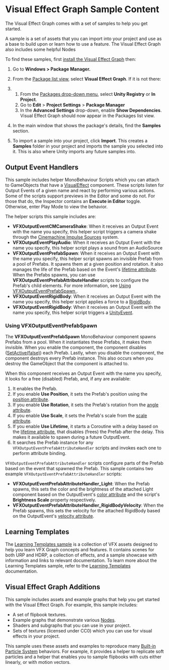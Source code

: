 # Visual Effect Graph Sample Content

The Visual Effect Graph comes with a set of samples to help you get started.

A sample is a set of assets that you can import into your project and use as a base to build upon or learn how to use a feature. The Visual Effect Graph also includes some helpful Nodes

To find these samples, first [install the Visual Effect Graph](GettingStarted.md) then:

1. Go to **Windows > Package Manager.**

2. From the [Package list view](https://docs.unity3d.com/Manual/upm-ui-list.html), select **Visual Effect Graph**. If it is not there:

3. 1. From the [Packages drop-down menu](https://docs.unity3d.com/Manual/upm-ui.html), select **Unity Registry** or **In Project**.
   2. Go to **Edit** > **Project Settings** > **Package Manager**
   3. In the **Advanced Settings** drop-down, enable **Show Dependencies**. Visual Effect Graph should now appear in the Packages list view.

4. In the main window that shows the package's details, find the **Samples** section.

5. To import a sample into your project, click **Import**. This creates a **Samples** folder in your project and imports the sample you selected into it. This is also where Unity imports any future samples into.



## Output Event Handlers

This sample includes helper MonoBehaviour Scripts which you can attach to GameObjects that have a [VisualEffect](VisualEffectComponent.md) component. These scripts listen for Output Events of a given name and react by performing various actions. Some of the scripts support previews in the Editor and some do not. For those that do, the Inspector contains an **Execute in Editor** toggle. Otherwise, enter Play Mode to view the behavior.

The helper scripts this sample includes are:

- **VFXOutputEventCMCameraShake**: When it receives an Output Event with the name you specify, this helper script triggers a camera shake through the [Cinemachine Impulse Sources](https://docs.unity3d.com/Packages/com.unity.cinemachine@latest?subfolder=/manual/CinemachineImpulseSourceOverview.html) system.
- **VFXOutputEventPlayAudio**: When it receives an Output Event with the name you specify, this helper script plays a sound from an AudioSource
- **VFXOutputEventPrefabSpawn**: When it receives an Output Event with the name you specify, this helper script spawns an invisible Prefab from a pool of Prefabs. It spawns them at a given position and rotation. It also manages the life of the Prefab based on the Event's [lifetime attribute](Reference-Attributes.md). When the Prefabs spawns, you can use **VFXOutputEventPrefabAttributeHandler** scripts to configure the Prefab's child elements. For more information, see [Using VFXOutputEventPrefabSpawn ](#using-vfxoutputeventprefabspawn).
- **VFXOutputEventRigidBody**: When it receives an Output Event with the name you specify, this helper script applies a force to a [RigidBody](https://docs.unity3d.com/ScriptReference/Rigidbody.html).
- **VFXOutputEventRigidBody**: When it receives an Output Event with the name you specify, this helper script triggers a [UnityEvent](https://docs.unity3d.com/ScriptReference/Events.UnityEvent.html).

### Using VFXOutputEventPrefabSpawn

The **VFXOutputEventPrefabSpawn** MonoBehaviour component spawns Prefabs from a pool. When it instantiates these Prefabs, it makes them invisible. When you enable the component, the component disables ([SetActive(false)](https://docs.unity3d.com/ScriptReference/GameObject.SetActive.html)) each Prefab. Lastly, when you disable the component, the component destroys every Prefab instance. This also occurs when you destroy the GameObject that the component is attached to.

When this component receives an Output Event with the name you specify, it looks for a free (disabled) Prefab, and, if any are available:

1. It enables the Prefab.
2. If you enable **Use Position**, it sets the Prefab's position using the [position attribute](Reference-Attributes.md).
3. If you enable **Use Rotation**, it sets the Prefab's rotation from the [angle attribute](Reference-Attributes.md).
4. If you enable **Use Scale**, it sets the Prefab's scale from the [scale attribute](Reference-Attributes.md).
5. If you enable **Use Lifetime**, it starts a Coroutine with a delay based on the [lifetime attribute](Reference-Attributes.md), that disables (frees) the Prefab after the delay. This makes it available to spawn during a future OutputEvent.
6. It searches the Prefab instance for any `VFXOutputEventPrefabAttributeHandler` scripts and invokes each one to perform attribute binding.

`VFXOutputEventPrefabAttributeHandler` scripts configure parts of the Prefab based on the event that spawned the Prefab. This sample contains two example `VFXOutputEventPrefabAttributeHandler` scripts:

- **VFXOutputEventPrefabAttributeHandler_Light**: When the Prefab spawns, this sets the color and the brightness of the attached Light component based on the OutputEvent's [color attribute](Reference-Attributes.md) and the script's **Brightness Scale** property respectively.
- **VFXOutputEventPrefabAttributeHandler_RigidBodyVelocity**: When the Prefab spawns, this sets the velocity for the attached RigidBody based on the OutputEvent's [velocity attribute](Reference-Attributes.md).

## Learning Templates   

The [Learning Templates sample](sample-learningTemplates.md) is a collection of VFX assets designed to help you learn VFX Graph concepts and features. It contains scenes for both URP and HDRP, a collection of effects, and a sample showcase with information and links to relevant documentation. To learn more about the Learning Templates sample, refer to the [Learning Templates](sample-learningTemplates.md) documentation.




## Visual Effect Graph Additions

This sample includes assets and example graphs that help you get started with the Visual Effect Graph. For example, this sample includes:

- A set of flipbook textures.
- Example graphs that demonstrate various [Nodes](GraphLogicAndPhilosophy.md).
- Shaders and subgraphs that you can use in your project.
- Sets of textures (licensed under CC0) which you can use for visual effects in your project.

This sample uses these assets and examples to reproduce many [Built-in Particle System](https://docs.unity3d.com/Manual/Built-inParticleSystem.html) behaviors. For example, it provides a helper to replicate soft particles and a helper that enables you to sample flipbooks with cuts either linearly, or with motion vectors.
